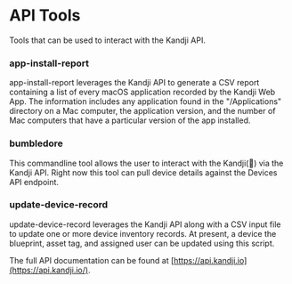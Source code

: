 # API Tools

Tools that can be used to interact with the Kandji API.

### app-install-report

app-install-report leverages the Kandji API to generate a CSV report containing a list of every macOS application recorded by the Kandji Web App. The information includes any application found in the "/Applications" directory on a Mac computer, the application version, and the number of Mac computers that have a particular version of the app installed.

### bumbledore

This commandline tool allows the user to interact with the Kandji(🐝) via the Kandji API. Right now this tool can pull device details against the Devices API endpoint.

### update-device-record

update-device-record leverages the Kandji API along with a CSV input file to update one or more device inventory records. At present, a device the blueprint, asset tag, and assigned user can be updated using this script.

The full API documentation can be found at [https://api.kandji.io](https://api.kandji.io/).